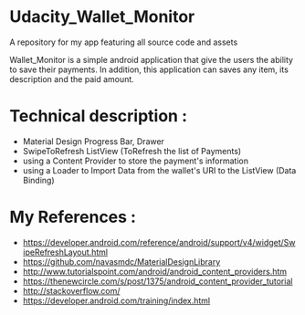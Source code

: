 # Udacity_Wallet_Monitor
A repository for my app featuring all source code and assets

Wallet_Monitor is a simple android application that give the users the ability to save their payments.
In addition, this application can saves any item, its description and the paid amount.

# Technical description :
- Material Design Progress Bar, Drawer
- SwipeToRefresh ListView (ToRefresh the list of Payments)
- using a Content Provider to store the payment's information
- using a Loader to Import Data from the wallet's URI to the ListView (Data Binding)

# My References :
- https://developer.android.com/reference/android/support/v4/widget/SwipeRefreshLayout.html
- https://github.com/navasmdc/MaterialDesignLibrary
- http://www.tutorialspoint.com/android/android_content_providers.htm
- https://thenewcircle.com/s/post/1375/android_content_provider_tutorial
- http://stackoverflow.com/
- https://developer.android.com/training/index.html
